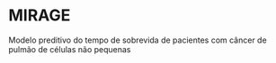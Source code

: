 # MIRAGE
Modelo preditivo do tempo de sobrevida de pacientes com câncer de pulmão de células não pequenas
